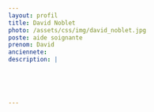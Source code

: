 ```yaml
---
layout: profil
title: David Noblet
photo: /assets/css/img/david_noblet.jpg
poste: aide soignante
prenom: David
anciennete: 
description: |
 

  

  
---
```

